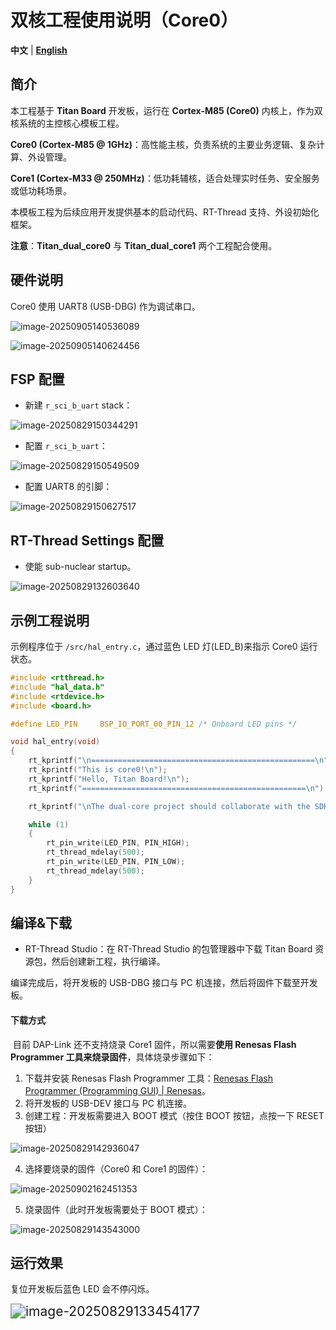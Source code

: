 # 双核工程使用说明（Core0）

**中文** | [**English**](./README.md)

## 简介

本工程基于 **Titan Board**  开发板，运行在 **Cortex-M85 (Core0)** 内核上，作为双核系统的主控核心模板工程。

**Core0 (Cortex-M85 @ 1GHz)**：高性能主核，负责系统的主要业务逻辑、复杂计算、外设管理。

**Core1 (Cortex-M33 @ 250MHz)**：低功耗辅核，适合处理实时任务、安全服务或低功耗场景。

本模板工程为后续应用开发提供基本的启动代码、RT-Thread  支持、外设初始化框架。

**注意**：**Titan_dual_core0** 与 **Titan_dual_core1** 两个工程配合使用。

## 硬件说明

Core0 使用 UART8 (USB-DBG) 作为调试串口。

![image-20250905140536089](figures/image-20250905140536089.png)

![image-20250905140624456](figures/image-20250905140624456.png)

## FSP 配置

* 新建 `r_sci_b_uart` stack：

![image-20250829150344291](figures/image-20250829150344291.png)

* 配置 `r_sci_b_uart`：

![image-20250829150549509](figures/image-20250829150549509.png)

* 配置 UART8 的引脚：

![image-20250829150627517](figures/image-20250829150627517.png)

## RT-Thread Settings 配置

* 使能 sub-nuclear startup。

![image-20250829132603640](figures/image-20250829132603640.png)

## 示例工程说明

示例程序位于 `/src/hal_entry.c`，通过蓝色 LED 灯(LED_B)来指示 Core0 运行状态。

```c
#include <rtthread.h>
#include "hal_data.h"
#include <rtdevice.h>
#include <board.h>

#define LED_PIN     BSP_IO_PORT_00_PIN_12 /* Onboard LED pins */

void hal_entry(void)
{
    rt_kprintf("\n==================================================\n");
    rt_kprintf("This is core0!\n");
    rt_kprintf("Hello, Titan Board!\n");
    rt_kprintf("==================================================\n");

    rt_kprintf("\nThe dual-core project should collaborate with the SDK project for development: << Titan_dual_core1 >>\n");

    while (1)
    {
        rt_pin_write(LED_PIN, PIN_HIGH);
        rt_thread_mdelay(500);
        rt_pin_write(LED_PIN, PIN_LOW);
        rt_thread_mdelay(500);
    }
}
```

## 编译&下载

* RT-Thread Studio：在 RT-Thread Studio 的包管理器中下载 Titan Board 资源包，然后创建新工程，执行编译。

编译完成后，将开发板的 USB-DBG 接口与 PC 机连接，然后将固件下载至开发板。

#### 下载方式

​	目前 DAP-Link 还不支持烧录 Core1 固件，所以需要**使用 Renesas Flash Programmer 工具来烧录固件**，具体烧录步骤如下：

1. 下载并安装 Renesas Flash Programmer 工具：[Renesas Flash Programmer (Programming GUI) | Renesas](https://www.renesas.com/en/software-tool/renesas-flash-programmer-programming-gui#downloads)。
2. 将开发板的 USB-DEV 接口与 PC 机连接。
3. 创建工程：开发板需要进入 BOOT 模式（按住 BOOT 按钮，点按一下 RESET 按钮）

![image-20250829142936047](figures/image-20250829142936047.png)

4. 选择要烧录的固件（Core0 和 Core1 的固件）：

![image-20250902162451353](figures/image-20250902162451353.png)

5. 烧录固件（此时开发板需要处于 BOOT 模式）：

![image-20250829143543000](figures/image-20250829143543000.png)

## 运行效果

复位开发板后蓝色 LED 会不停闪烁。

<img src="figures/image-20250829133454177.png" alt="image-20250829133454177" style="zoom:150%;" />